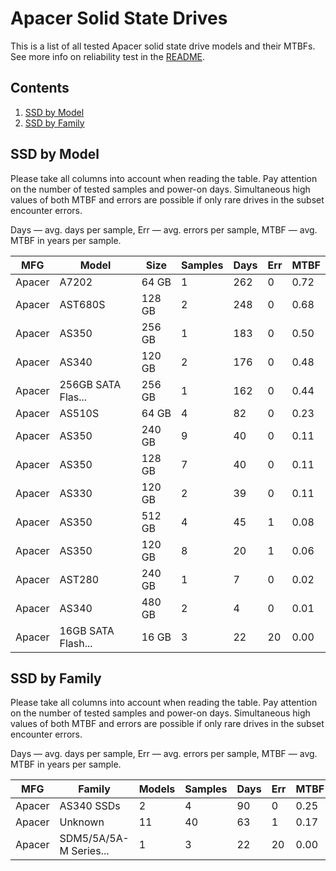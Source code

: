 Apacer Solid State Drives
=========================

This is a list of all tested Apacer solid state drive models and their MTBFs. See
more info on reliability test in the [README](https://github.com/linuxhw/SMART).

Contents
--------

1. [ SSD by Model  ](#ssd-by-model)
2. [ SSD by Family ](#ssd-by-family)

SSD by Model
------------

Please take all columns into account when reading the table. Pay attention on the
number of tested samples and power-on days. Simultaneous high values of both MTBF
and errors are possible if only rare drives in the subset encounter errors.

Days   — avg. days per sample,
Err    — avg. errors per sample,
MTBF   — avg. MTBF in years per sample.

| MFG       | Model              | Size   | Samples | Days  | Err   | MTBF   |
|-----------|--------------------|--------|---------|-------|-------|--------|
| Apacer    | A7202              | 64 GB  | 1       | 262   | 0     | 0.72   |
| Apacer    | AST680S            | 128 GB | 2       | 248   | 0     | 0.68   |
| Apacer    | AS350              | 256 GB | 1       | 183   | 0     | 0.50   |
| Apacer    | AS340              | 120 GB | 2       | 176   | 0     | 0.48   |
| Apacer    | 256GB SATA Flas... | 256 GB | 1       | 162   | 0     | 0.44   |
| Apacer    | AS510S             | 64 GB  | 4       | 82    | 0     | 0.23   |
| Apacer    | AS350              | 240 GB | 9       | 40    | 0     | 0.11   |
| Apacer    | AS350              | 128 GB | 7       | 40    | 0     | 0.11   |
| Apacer    | AS330              | 120 GB | 2       | 39    | 0     | 0.11   |
| Apacer    | AS350              | 512 GB | 4       | 45    | 1     | 0.08   |
| Apacer    | AS350              | 120 GB | 8       | 20    | 1     | 0.06   |
| Apacer    | AST280             | 240 GB | 1       | 7     | 0     | 0.02   |
| Apacer    | AS340              | 480 GB | 2       | 4     | 0     | 0.01   |
| Apacer    | 16GB SATA Flash... | 16 GB  | 3       | 22    | 20    | 0.00   |

SSD by Family
-------------

Please take all columns into account when reading the table. Pay attention on the
number of tested samples and power-on days. Simultaneous high values of both MTBF
and errors are possible if only rare drives in the subset encounter errors.

Days   — avg. days per sample,
Err    — avg. errors per sample,
MTBF   — avg. MTBF in years per sample.

| MFG       | Family                 | Models | Samples | Days  | Err   | MTBF   |
|-----------|------------------------|--------|---------|-------|-------|--------|
| Apacer    | AS340 SSDs             | 2      | 4       | 90    | 0     | 0.25   |
| Apacer    | Unknown                | 11     | 40      | 63    | 1     | 0.17   |
| Apacer    | SDM5/5A/5A-M Series... | 1      | 3       | 22    | 20    | 0.00   |
